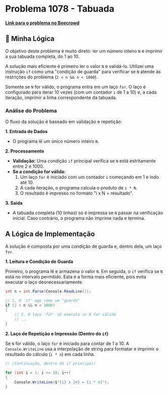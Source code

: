 # Problema 1078 - Tabuada

**[Link para o problema no Beecrowd](https://www.beecrowd.com.br/judge/pt/problems/view/1078)**

## 🧠 Minha Lógica

O objetivo deste problema é muito direto: ler um número inteiro `N` e imprimir a sua tabuada completa, do 1 ao 10.

A solução mais eficiente é primeiro ler o valor `N` e validá-lo. Utilizei uma instrução `if` como uma "condição de guarda" para verificar se `N` atende às restrições do problema (`2 < n && n < 1000`).

Somente se `N` for válido, o programa entra em um laço `for`. O laço é configurado para iterar 10 vezes (com um contador `i` de 1 a 10) e, a cada iteração, imprimir a linha correspondente da tabuada.

### Análise do Problema

O fluxo da solução é baseado em validação e repetição:

**1. Entrada de Dados**
* O programa lê um único número inteiro `N`.

**2. Processamento**
* **Validação:** Uma condição `if` principal verifica se `N` está estritamente entre 2 e 1000.
* **Se a condição for válida:**
    1.  Um laço `for` é iniciado com um contador `i` começando em 1 e indo até 10.
    2.  A cada iteração, o programa calcula o produto de `i * N`.
    3.  O resultado é impresso no formato "i x N = resultado".

**3. Saída**
* A tabuada completa (10 linhas) só é impressa se `N` passar na verificação inicial. Caso contrário, o programa não imprime nada e termina.

## A Lógica de Implementação

A solução é composta por uma condição de guarda e, dentro dela, um laço `for`.

**1. Leitura e Condição de Guarda**

Primeiro, o programa lê e armazena o valor `N`. Em seguida, o `if` verifica se `N` está no intervalo permitido. Esta é a forma mais eficiente, pois evita executar o laço desnecessariamente.

```csharp
int n = int.Parse(Console.ReadLine());

// 1. O 'if' age como um "guarda"
if (2 < n && n < 1000)
{
    // 2. O laço 'for' só executa se N for válido
    // ...
}
```

**2. Laço de Repetição e Impressão (Dentro do `if`)**

Se `N` for válido, o laço `for` é iniciado para contar de 1 a 10. A `Console.WriteLine` usa a interpolação de string para formatar e imprimir o resultado do cálculo (`i * n`) em cada linha.

```csharp
// (Continuação, dentro do if principal)

for (int i = 1; i <= 10; i++)
{
    Console.WriteLine($"{i} x {n} = {i * n}");
}
```